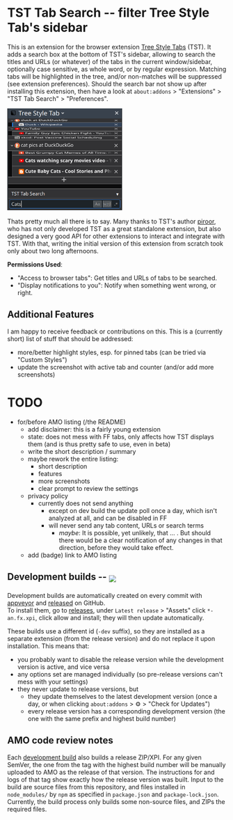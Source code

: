 
# TST Tab Search -- filter Tree Style Tab's sidebar

<!-- <sub><a href="https://addons.mozilla.org/firefox/addon/tst-search/"><img src="./resources/get-ff-ext.png" width="86" height="30"></a></sub> -->

This is an extension for the browser extension [Tree Style Tabs](https://github.com/piroor/treestyletab#readme) (TST). It adds a search box at the bottom of TST's sidebar, allowing to search the titles and URLs (or whatever) of the tabs in the current window/sidebar, optionally case sensitive, as whole word, or by regular expression.
Matching tabs will be highlighted in the tree, and/or non-matches will be suppressed (see extension preferences).
Should the search bar not show up after installing this extension, then have a look at `about:addons` > "Extensions" > "TST Tab Search" > "Preferences".

<img alt="Searching for Cats" src="./resources/screenshot.png" width="264px">

Thats pretty much all there is to say.
Many thanks to TST's author [piroor](https://github.com/piroor), who has not only developed TST as a great standalone extension, but also designed a very good API for other extensions to interact and integrate with TST. With that, writing the initial version of this extension from scratch took only about two long afternoons.

<b>Permissions Used</b>:

- "Access to browser tabs": Get titles and URLs of tabs to be searched.
- "Display notifications to you": Notify when something went wrong, or right.

<!-- NOTE: AMO keeps line breaks within paragraphs ... -->


## Additional Features

I am happy to receive feedback or contributions on this. This is a (currently short) list of stuff that should be addressed:

* more/better highlight styles, esp. for pinned tabs (can be tried via "Custom Styles")
* update the screenshot with active tab and counter (and/or add more screenshots)


# TODO

* for/before AMO listing (/the README)
    * add disclaimer: this is a fairly young extension
    * state: does not mess with FF tabs, only affects how TST displays them (and is thus pretty safe to use, even in beta)
    * write the short description / summary
    * maybe rework the entire listing:
        * short description
        * features
        * more screenshots
        * clear prompt to review the settings
    * privacy policy
        * currently does not send anything
            * except on dev build the update poll once a day, which isn't analyzed at all, and can be disabled in FF
            * will never send any tab content, URLs or search terms
                * *maybe*: It is possible, yet unlikely, that ... . But should there would be a clear notification of any changes in that direction, before they would take effect.
    * add (badge) link to AMO listing


## Development builds -- <sub>[![](https://ci.appveyor.com/api/projects/status/github/NiklasGollenstede/tst-search?svg=true)](https://ci.appveyor.com/project/NiklasGollenstede/tst-search)</sub>

Development builds are automatically created on every commit with [appveyor](https://ci.appveyor.com/project/NiklasGollenstede/tst-search/history) and [released](https://github.com/NiklasGollenstede/tst-search/releases) on GitHub.\
To install them, go to [releases](https://github.com/NiklasGollenstede/tst-search/releases), under `Latest release` > "Assets" click `*-an.fx.xpi`, click allow and install; they will then update automatically.

These builds use a different id (`-dev` suffix), so they are installed as a separate extension (from the release version) and do not replace it upon installation. This means that:
 * you probably want to disable the release version while the development version is active, and vice versa
 * any options set are managed individually (so pre-release versions can't mess with your settings)
 * they never update to release versions, but
    * they update themselves to the latest development version (once a day, or when clicking `about:addons` > ⚙ > "Check for Updates")
    * every release version has a corresponding development version (the one with the same prefix and highest build number)


##  AMO code review notes

Each [development build](#development-builds) also builds a release ZIP/XPI. For any given SemVer, the one from the tag with the highest build number will be manually uploaded to AMO as the release of that version.
The instructions for and logs of that tag show exactly how the release version was built.
Input to the build are source files from this repository, and files installed in `node_modules/` by `npm` as specified in `package.json` and `package-lock.json`.
Currently, the build process only builds some non-source files, and ZIPs the required files.
